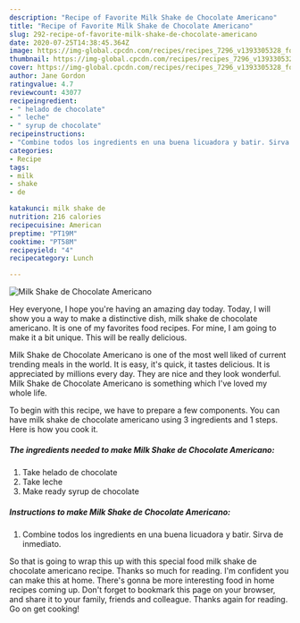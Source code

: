 ```yaml
---
description: "Recipe of Favorite Milk Shake de Chocolate Americano"
title: "Recipe of Favorite Milk Shake de Chocolate Americano"
slug: 292-recipe-of-favorite-milk-shake-de-chocolate-americano
date: 2020-07-25T14:38:45.364Z
image: https://img-global.cpcdn.com/recipes/recipes_7296_v1393305328_foto_foto_00001800/751x532cq70/milk-shake-de-chocolate-americano-foto-principal.jpg
thumbnail: https://img-global.cpcdn.com/recipes/recipes_7296_v1393305328_foto_foto_00001800/751x532cq70/milk-shake-de-chocolate-americano-foto-principal.jpg
cover: https://img-global.cpcdn.com/recipes/recipes_7296_v1393305328_foto_foto_00001800/751x532cq70/milk-shake-de-chocolate-americano-foto-principal.jpg
author: Jane Gordon
ratingvalue: 4.7
reviewcount: 43077
recipeingredient:
- " helado de chocolate"
- " leche"
- " syrup de chocolate"
recipeinstructions:
- "Combine todos los ingredients en una buena licuadora y batir. Sirva de inmediato."
categories:
- Recipe
tags:
- milk
- shake
- de

katakunci: milk shake de 
nutrition: 216 calories
recipecuisine: American
preptime: "PT19M"
cooktime: "PT58M"
recipeyield: "4"
recipecategory: Lunch

---
```



![Milk Shake de Chocolate Americano](https://img-global.cpcdn.com/recipes/recipes_7296_v1393305328_foto_foto_00001800/751x532cq70/milk-shake-de-chocolate-americano-foto-principal.jpg)

Hey everyone, I hope you're having an amazing day today. Today, I will show you a way to make a distinctive dish, milk shake de chocolate americano. It is one of my favorites food recipes. For mine, I am going to make it a bit unique. This will be really delicious.



Milk Shake de Chocolate Americano is one of the most well liked of current trending meals in the world. It is easy, it's quick, it tastes delicious. It is appreciated by millions every day. They are nice and they look wonderful. Milk Shake de Chocolate Americano is something which I've loved my whole life.


To begin with this recipe, we have to prepare a few components. You can have milk shake de chocolate americano using 3 ingredients and 1 steps. Here is how you cook it.

<!--inarticleads1-->

##### The ingredients needed to make Milk Shake de Chocolate Americano:

1. Take  helado de chocolate
1. Take  leche
1. Make ready  syrup de chocolate




<!--inarticleads2-->

##### Instructions to make Milk Shake de Chocolate Americano:

1. Combine todos los ingredients en una buena licuadora y batir. Sirva de inmediato.




So that is going to wrap this up with this special food milk shake de chocolate americano recipe. Thanks so much for reading. I'm confident you can make this at home. There's gonna be more interesting food in home recipes coming up. Don't forget to bookmark this page on your browser, and share it to your family, friends and colleague. Thanks again for reading. Go on get cooking!
